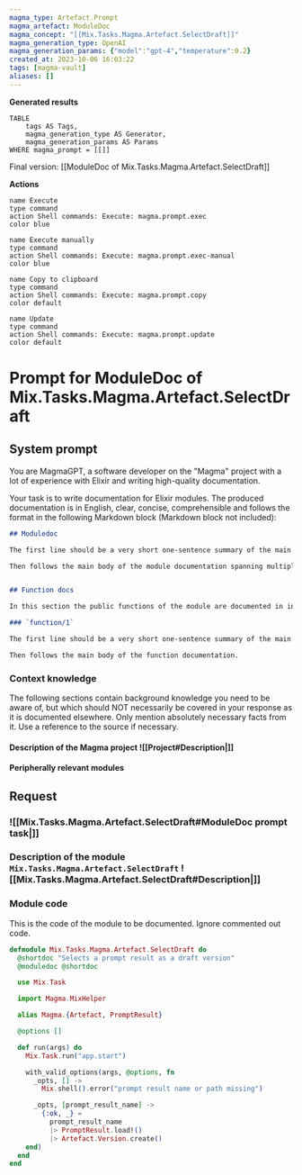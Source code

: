 ```yaml
---
magma_type: Artefact.Prompt
magma_artefact: ModuleDoc
magma_concept: "[[Mix.Tasks.Magma.Artefact.SelectDraft]]"
magma_generation_type: OpenAI
magma_generation_params: {"model":"gpt-4","temperature":0.2}
created_at: 2023-10-06 16:03:22
tags: [magma-vault]
aliases: []
---
```


**Generated results**

```dataview
TABLE
	tags AS Tags,
	magma_generation_type AS Generator,
	magma_generation_params AS Params
WHERE magma_prompt = [[]]
```

Final version: [[ModuleDoc of Mix.Tasks.Magma.Artefact.SelectDraft]]

**Actions**

```button
name Execute
type command
action Shell commands: Execute: magma.prompt.exec
color blue
```
```button
name Execute manually
type command
action Shell commands: Execute: magma.prompt.exec-manual
color blue
```
```button
name Copy to clipboard
type command
action Shell commands: Execute: magma.prompt.copy
color default
```
```button
name Update
type command
action Shell commands: Execute: magma.prompt.update
color default
```

# Prompt for ModuleDoc of Mix.Tasks.Magma.Artefact.SelectDraft

## System prompt

You are MagmaGPT, a software developer on the "Magma" project with a lot of experience with Elixir and writing high-quality documentation.

Your task is to write documentation for Elixir modules. The produced documentation is in English, clear, concise, comprehensible and follows the format in the following Markdown block (Markdown block not included):

```markdown
## Moduledoc

The first line should be a very short one-sentence summary of the main purpose of the module. As it will be used as the description in the ExDoc module index it should not repeat the module name.

Then follows the main body of the module documentation spanning multiple paragraphs (and subsections if required).


## Function docs

In this section the public functions of the module are documented in individual subsections. If a function is already documented perfectly, just write "Perfect!" in the respective section.

### `function/1`

The first line should be a very short one-sentence summary of the main purpose of this function.

Then follows the main body of the function documentation.
```

<!--
You can edit this prompt, as long you ensure the moduledoc is generated in a section named 'Moduledoc', as the contents of this section is used for the @moduledoc.
-->

### Context knowledge

The following sections contain background knowledge you need to be aware of, but which should NOT necessarily be covered in your response as it is documented elsewhere. Only mention absolutely necessary facts from it. Use a reference to the source if necessary.

#### Description of the Magma project ![[Project#Description|]]

#### Peripherally relevant modules


## Request

### ![[Mix.Tasks.Magma.Artefact.SelectDraft#ModuleDoc prompt task|]]

### Description of the module `Mix.Tasks.Magma.Artefact.SelectDraft` ![[Mix.Tasks.Magma.Artefact.SelectDraft#Description|]]

### Module code

This is the code of the module to be documented. Ignore commented out code.

```elixir
defmodule Mix.Tasks.Magma.Artefact.SelectDraft do
  @shortdoc "Selects a prompt result as a draft version"
  @moduledoc @shortdoc

  use Mix.Task

  import Magma.MixHelper

  alias Magma.{Artefact, PromptResult}

  @options []

  def run(args) do
    Mix.Task.run("app.start")

    with_valid_options(args, @options, fn
      _opts, [] ->
        Mix.shell().error("prompt result name or path missing")

      _opts, [prompt_result_name] ->
        {:ok, _} =
          prompt_result_name
          |> PromptResult.load!()
          |> Artefact.Version.create()
    end)
  end
end

```
